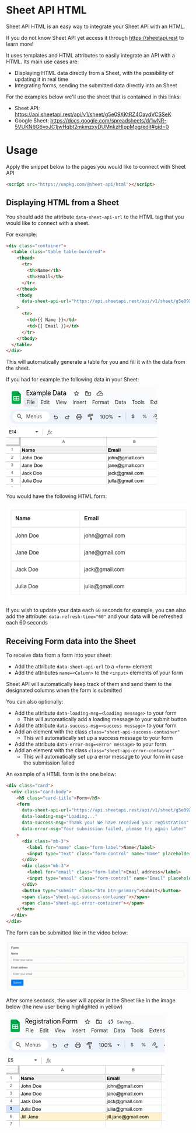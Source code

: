 # Sheet API HTML

Sheet API HTML is an easy way to integrate your Sheet API with an HTML.

If you do not know Sheet API yet access it through https://sheetapi.rest to learn more!

It uses templates and HTML attributes to easily integrate an API with a HTML.
Its main use cases are:

- Displaying HTML data directly from a Sheet, with the possibility of updating it in real time
- Integrating forms, sending the submitted data directly into an Sheet

For the examples below we'll use the sheet that is contained in this links:
- Sheet API: https://api.sheetapi.rest/api/v1/sheet/g5e09XKtRZ4OaydVCSSeK
- Google Sheet: https://docs.google.com/spreadsheets/d/1wNR-5VUKN6G6voJC1jwHqbt2mkmzxyDUMnkzHIppMpg/edit#gid=0

# Usage

Apply the snippet below to the pages you would like to connect with Sheet API

```html
<script src="https://unpkg.com/@sheet-api/html"></script>
```

## Displaying HTML from a Sheet

You should add the attribute `data-sheet-api-url` to the HTML tag that you would like to connect with a sheet.

For example:

```html
<div class="container">
  <table class="table table-bordered">
    <thead>
      <tr>
        <th>Name</th>
        <th>Email</th>
      </tr>
    </thead>
    <tbody
      data-sheet-api-url="https://api.sheetapi.rest/api/v1/sheet/g5e09XKtRZ4OaydVCSSeK"
    >
      <tr>
        <td>{{ Name }}</td>
        <td>{{ Email }}</td>
      </tr>
    </tbody>
  </table>
</div>
```

This will automatically generate a table for you and fill it with the data from the sheet.

If you had for example the following data in your Sheet:

![Example Data in the Sheet](./assets/example-sheet-data.png)

You would have the following HTML form:

![Example HTML form with Sheet Data](./assets/example-html-table.png)

If you wish to update your data each `60` seconds for example, you can also add
the attribute: `data-refresh-time="60"` and your data will be refreshed each 60
seconds

## Receiving Form data into the Sheet

To receive data from a form into your sheet:

- Add the attribute `data-sheet-api-url` to a `<form>` element
- Add the attributes `name=<Column>` to the `<input>` elements of your form

Sheet API will automatically keep track of them and send them to the designated
columns when the form is submitted

You can also optionally:

- Add the attribute `data-loading-msg=<loading message>` to your form
    - This will automatically add a loading message to your submit button
- Add the attribute `data-success-msg=<success message>` to your form
- Add an element with the class `class="sheet-api-success-container"`
    - This will automatically set up a success message to your form
- Add the attribute `data-error-msg=<error message>` to your form
- Add an element with the class `class="sheet-api-error-container"`
    - This will automatically set up a error message to your form in case the submission failed

An example of a HTML form is the one below:

```html
<div class="card">
  <div class="card-body">
    <h5 class="card-title">Form</h5>
    <form
      data-sheet-api-url="https://api.sheetapi.rest/api/v1/sheet/g5e09XKtRZ4OaydVCSSeK"
      data-loading-msg="Loading..."
      data-success-msg="Thank you! We have received your registration"
      data-error-msg="Your submission failed, please try again later"
    >
      <div class="mb-3">
        <label for="name" class="form-label">Name</label>
        <input type="text" class="form-control" name="Name" placeholder="Enter your name" required />
      </div>
      <div class="mb-3">
        <label for="email" class="form-label">Email address</label>
        <input type="email" class="form-control" name="Email" placeholder="Enter your email" required />
      </div>
      <button type="submit" class="btn btn-primary">Submit</button>
      <span class="sheet-api-success-container"></span>
      <span class="sheet-api-error-container"></span>
    </form>
  </div>
</div>
```

The form can be submitted like in the video below:

![Example Form Submission](./assets/example-form-submission.gif)

After some seconds, the user will appear in the Sheet like in the image below
(the new user being highlighted in yellow)

![Example HTML form with new User](./assets/example-form-new-user.png)
